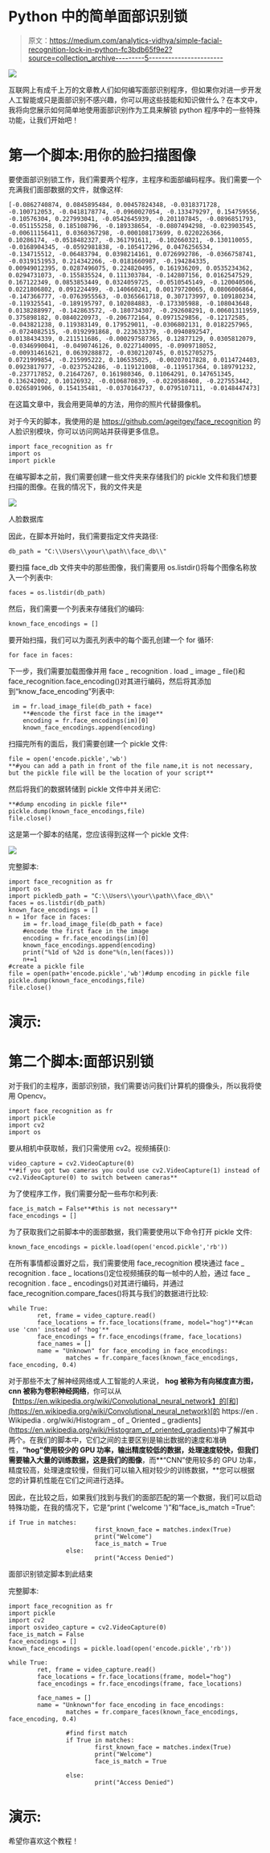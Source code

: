 # Python 中的简单面部识别锁

> 原文：<https://medium.com/analytics-vidhya/simple-facial-recognition-lock-in-python-fc3bdb65f9e2?source=collection_archive---------5----------------------->

![](img/568e2020b8b37791becea17dd29d7f3b.png)

互联网上有成千上万的文章教人们如何编写面部识别程序，但如果你对进一步开发人工智能或只是面部识别不感兴趣，你可以用这些技能和知识做什么？在本文中，我将向您展示如何简单地使用面部识别作为工具来解锁 python 程序中的一些特殊功能，让我们开始吧！

# 第一个脚本:用你的脸扫描图像

要使面部识别锁工作，我们需要两个程序，主程序和面部编码程序。我们需要一个充满我们面部数据的文件，就像这样:

```
[-0.0862740874, 0.0845895484, 0.00457824348, -0.0318371728, -0.100712053, -0.0418178774, -0.0960027054, -0.133479297, 0.154759556, -0.10576304, 0.227993041, -0.0542645939, -0.201107845, -0.0896851793, -0.051155258, 0.185108796, -0.189338654, -0.0807494298, -0.023903545, -0.00611156411, 0.0360367298, -0.000108173699, 0.0220226366, 0.10286174, -0.0518482327, -0.361791611, -0.102660321, -0.130110055, -0.0168904345, -0.0592981838, -0.105417296, 0.0476256534, -0.134715512, -0.06483794, 0.0398214161, 0.0726992786, -0.0366758741, -0.0319151953, 0.214342266, -0.0181660987, -0.194284335, 0.00949012395, 0.0287496075, 0.224820495, 0.161936209, 0.0535234362, 0.0294731073, -0.155835524, 0.111303784, -0.142807156, 0.0162547529, 0.167122349, 0.0853853449, 0.0324059725, -0.0510545149, -0.120040506, 0.0221806802, 0.091224499, -0.140660241, 0.00179720065, 0.0806006864, -0.147366777, -0.0763955563, -0.0365661718, 0.307173997, 0.109180234, -0.119325541, -0.189195797, 0.102084883, -0.173305988, -0.108043648, 0.0138288997, -0.142863572, -0.180734307, -0.292608291, 0.00601311959, 0.375898182, 0.0840220973, -0.206772164, 0.0971529856, -0.12172585, -0.043821238, 0.119383149, 0.179529011, -0.0306802131, 0.0182257965, -0.0724082515, -0.0192991868, 0.223633379, -0.0940892547, 0.0138434339, 0.211511686, -0.000297587365, 0.12877129, 0.0305812079, -0.0346990041, -0.0490746126, 0.0227140095, -0.0909718052, -0.00931461621, 0.0639288872, -0.0302120745, 0.0152705275, 0.0721999854, -0.215995222, 0.106535025, -0.00207017828, 0.0114724403, 0.0923817977, -0.0237524286, -0.119121008, -0.119517364, 0.189791232, -0.237717852, 0.21647267, 0.161980346, 0.11064291, 0.147651345, 0.136242002, 0.10126932, -0.0106870839, -0.0220588408, -0.227553442, 0.0265891906, 0.154135481, -0.0370164737, 0.0795107111, -0.0148447473]
```

在这篇文章中，我会用更简单的方法，用你的照片代替摄像机。

对于今天的脚本，我使用的是 https://github.com/ageitgey/face_recognition 的人脸识别模块，你可以访问网站并获得更多信息。

```
import face_recognition as fr
import os
import pickle
```

在编写脚本之前，我们需要创建一些文件夹来存储我们的 pickle 文件和我们想要扫描的图像。在我的情况下，我的文件夹是

![](img/03bf50885c240410eb9c6393b460922a.png)

人脸数据库

因此，在脚本开始时，我们需要指定文件夹路径:

```
db_path = "C:\\Users\\your\\path\\face_db\\"
```

要扫描 face_db 文件夹中的那些图像，我们需要用 os.listdir()将每个图像名称放入一个列表中:

```
faces = os.listdir(db_path)
```

然后，我们需要一个列表来存储我们的编码:

```
known_face_encodings = []
```

要开始扫描，我们可以为面孔列表中的每个面孔创建一个 for 循环:

```
for face in faces:
```

下一步，我们需要加载图像并用 face _ recognition . load _ image _ file()和 face_recognition.face_encoding()对其进行编码，然后将其添加到“know_face_encoding”列表中:

```
 im = fr.load_image_file(db_path + face)
    **#encode the first face in the image**
    encoding = fr.face_encodings(im)[0]
    known_face_encodings.append(encoding)
```

扫描完所有的面后，我们需要创建一个 pickle 文件:

```
file = open('encode.pickle','wb')
**#you can add a path in front of the file name,it is not necessary, but the pickle file will be the location of your script**
```

然后将我们的数据转储到 pickle 文件中并关闭它:

```
**#dump encoding in pickle file**
pickle.dump(known_face_encodings,file)
file.close()
```

这是第一个脚本的结尾，您应该得到这样一个 pickle 文件:

![](img/8d0bec05f761ed0fa6fbcdbe17ebcd0c.png)

完整脚本:

```
import face_recognition as fr
import os
import pickledb_path = "C:\\Users\\your\\path\\face_db\\"
faces = os.listdir(db_path)
known_face_encodings = []
n = 1for face in faces:
    im = fr.load_image_file(db_path + face)
    #encode the first face in the image
    encoding = fr.face_encodings(im)[0]
    known_face_encodings.append(encoding)
    print("%1d of %2d is done"%(n,len(faces)))
    n+=1       
#create a pickle file
file = open(path+'encode.pickle','wb')#dump encoding in pickle file
pickle.dump(known_face_encodings,file)
file.close()
```

# 演示:

# 第二个脚本:面部识别锁

对于我们的主程序，面部识别锁，我们需要访问我们计算机的摄像头，所以我将使用 Opencv。

```
import face_recognition as fr
import pickle
import cv2
import os
```

要从相机中获取帧，我们只需使用 cv2。视频捕获():

```
video_capture = cv2.VideoCapture(0)
**#if you got two cameras you could use cv2.VideoCapture(1) instead of cv2.VideoCapture(0) to switch between cameras**
```

为了使程序工作，我们需要分配一些布尔和列表:

```
face_is_match = False**#this is not necessary**
face_encodings = []
```

为了获取我们之前脚本中的面部数据，我们需要使用以下命令打开 pickle 文件:

```
known_face_encodings = pickle.load(open('encod.pickle','rb'))
```

在所有事情都设置好之后，我们需要使用 face_recognition 模块通过 face _ recognition . face _ locations()定位视频捕获的每一帧中的人脸，通过 face _ recognition . face _ encodings()对其进行编码，并通过 face_recognition.compare_faces()将其与我们的数据进行比较:

```
while True:
        ret, frame = video_capture.read()
        face_locations = fr.face_locations(frame, model="hog")**#can use 'cnn' instead of 'hog'**
        face_encodings = fr.face_encodings(frame, face_locations)
        face_names = []
        name = "Unknown" for face_encoding in face_encodings:
                matches = fr.compare_faces(known_face_encodings, face_encoding, 0.4)
```

对于那些不太了解神经网络或人工智能的人来说， **hog 被称为有向梯度直方图，cnn 被称为卷积神经网络**，你可以从【https://en.wikipedia.org/wiki/Convolutional_neural_network】的[和](https://en.wikipedia.org/wiki/Convolutional_neural_network)[的 https://en . Wikipedia . org/wiki/Histogram _ of _ Oriented _ gradients](https://en.wikipedia.org/wiki/Histogram_of_oriented_gradients)中了解其中两个。在我们的脚本中，它们之间的主要区别是输出数据的速度和准确性，**“hog”使用较少的 GPU 功率，输出精度较低的数据，处理速度较快，但我们需要输入大量的训练数据，这是我们的图像**，而**“CNN”使用较多的 GPU 功率，精度较高，处理速度较慢，但我们可以输入相对较少的训练数据，**您可以根据您的计算机性能在它们之间进行选择。

因此，在比较之后，如果我们找到与我们的面部匹配的第一个数据，我们可以启动特殊功能，在我的情况下，它是“print ('welcome ')”和“face_is_match =True”:

```
if True in matches:
                        first_known_face = matches.index(True)
                        print("Welcome")
                        face_is_match = True
                else:
                        print("Access Denied")
```

面部识别锁定脚本到此结束

完整脚本:

```
import face_recognition as fr
import pickle
import cv2
import osvideo_capture = cv2.VideoCapture(0)
face_is_match = False
face_encodings = []
known_face_encodings = pickle.load(open('encode.pickle','rb'))

while True:
        ret, frame = video_capture.read()
        face_locations = fr.face_locations(frame, model="hog")
        face_encodings = fr.face_encodings(frame, face_locations)

        face_names = []
        name = "Unknown"for face_encoding in face_encodings:
                matches = fr.compare_faces(known_face_encodings, face_encoding, 0.4)

                #find first match
                if True in matches:
                        first_known_face = matches.index(True)
                        print("Welcome")
                        face_is_match = True

                else:
                        print("Access Denied")
```

# 演示:

希望你喜欢这个教程！